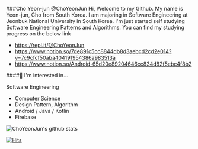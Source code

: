 ###Cho Yeon-jun @ChoYeonJun
Hi, Welcome to my Github. My name is Yeon-jun, Cho from South Korea. I am majoring in Software Engineering at Jeonbuk National University in South Korea. I'm just started self studying Software Engineering Patterns and Algorithms. You can find my studying progress on the below link


- https://repl.it/@ChoYeonJun
- https://www.notion.so/7de891c5cc8844db8d3aebcd2cd2e014?v=7c9cfcf50aba404191954386a983513a
- https://www.notion.so/Android-65d20e89204646cc834d82f5ebc4f8b2



####🔭 I'm interested in...

Software Engineering
- Computer Science
- Design Pattern, Algorithm
- Android / Java / Kotlin
- Firebase

<!---
ChoYeonJun/ChoYeonJun is a ✨ special ✨ repository because its `README.md` (this file) appears on your GitHub profile.
You can click the Preview link to take a look at your changes.
--->

![ChoYeonJun's github stats](https://github-readme-stats.vercel.app/api?username=ChoYeonJun&show_icons=true)


[![Hits](https://hits.seeyoufarm.com/api/count/incr/badge.svg?url=https%3A%2F%2Fgithub.com%2FChoYeonJun&count_bg=%2379C83D&title_bg=%23555555&icon=&icon_color=%23E7E7E7&title=hits&edge_flat=false)](https://hits.seeyoufarm.com)
